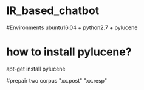 # IR_based_chatbot

#Environments
ubuntu16.04 + python2.7 + pylucene

# how to install pylucene?
apt-get install pylucene

#prepair two corpus "xx.post" "xx.resp"

